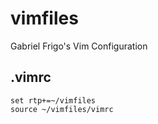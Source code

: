 # vimfiles
Gabriel Frigo's Vim Configuration

## .vimrc
```vim
set rtp+=~/vimfiles
source ~/vimfiles/vimrc
```
